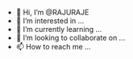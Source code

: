 - 👋 Hi, I’m @RAJURAJE
- 👀 I’m interested in ...
- 🌱 I’m currently learning ...
- 💞️ I’m looking to collaborate on ...
- 📫 How to reach me ...

<!---
RAJURAJE/RAJURAJE is a ✨ special ✨ repository because its `README.md` (this file) appears on your GitHub profile.
You can click the Preview link to take a look at your changes.
--->
